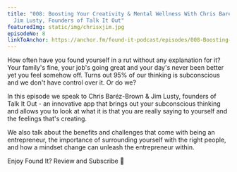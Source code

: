 ```yaml
---
title: "008: Boosting Your Creativity & Mental Wellness With Chris Baréz-Brown &
  Jim Lusty, Founders of Talk It Out"
featuredImg: static/img/chrisxjim.jpg
episodeNo: 8
linkToAnchor: https://anchor.fm/found-it-podcast/episodes/008-Boosting-Your-Creativity--Mental-Wellness-With-Chris-Barz-Brown--Jim-Lusty--Founders-of-Talk-It-Out-eskm6s
---
```

How often have you found yourself in a rut without any explanation for it? Your family's fine, your job's going great and your day's never been better yet you feel somehow off. Turns out 95% of our thinking is subconscious and we don't have control over it. Or do we?

In this episode we speak to Chris Baréz-Brown & Jim Lusty, founders of Talk It Out - an innovative app that brings out your subconscious thinking and allows you to look at what it is that you are really saying to yourself and the feelings that's creating.

We also talk about the benefits and challenges that come with being an entrepreneur, the importance of surrounding yourself with the right people, and how a mindset change can unleash the entrepreneur within.

Enjoy Found It? Review and Subscribe 🌟